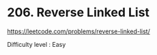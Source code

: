 # 206. Reverse Linked List

https://leetcode.com/problems/reverse-linked-list/

Difficulty level : Easy
